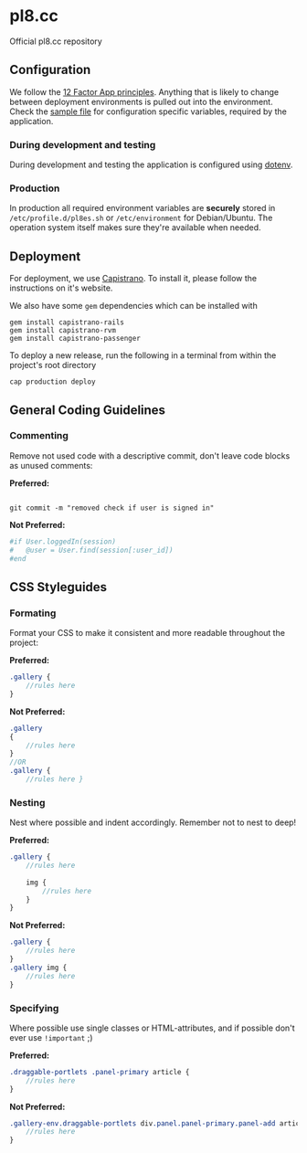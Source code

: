 # pl8.cc

Official pl8.cc repository

## Configuration

We follow the [12 Factor App principles](http://12factor.net). Anything that is likely to change between deployment environments is pulled out into the environment. Check the [sample file](.env.sample) for configuration specific variables, required by the application.

### During development and testing

During development and testing the application is configured using [dotenv](https://github.com/bkeepers/dotenv).


### Production

In production all required environment variables are **securely** stored in `/etc/profile.d/pl8es.sh` or `/etc/environment` for Debian/Ubuntu. The operation system itself makes sure they're available when needed.


## Deployment

For deployment, we use [Capistrano](http://capistranorb.com/). To install it, please follow the instructions on it's website.

We also have some `gem` dependencies which can be installed with

```
gem install capistrano-rails
gem install capistrano-rvm
gem install capistrano-passenger
```

To deploy a new release, run the following in a terminal from within the project's root directory

```
cap production deploy
```




## General Coding Guidelines

### Commenting

Remove not used code with a descriptive commit, don't leave code blocks as unused comments:

**Preferred:**
```
```
`git commit -m "removed check if user is signed in"`

**Not Preferred:**
```ruby
#if User.loggedIn(session)
#	@user = User.find(session[:user_id])
#end
```


## CSS Styleguides

### Formating

Format your CSS to make it consistent and more readable throughout the project:

**Preferred:**
```scss
.gallery {
	//rules here
}
```
**Not Preferred:**
```scss
.gallery
{
	//rules here
}
//OR
.gallery {
	//rules here }
```

### Nesting

Nest where possible and indent accordingly. Remember not to nest to deep!

**Preferred:**
```scss
.gallery {
	//rules here
	
	img {
		//rules here
	}
}
```
**Not Preferred:**
```scss
.gallery {
	//rules here
}
.gallery img {
	//rules here
}
```

### Specifying

Where possible use single classes or HTML-attributes, and if possible don't ever use `!important` ;)

**Preferred:**
```scss
.draggable-portlets .panel-primary article {
	//rules here	
}
```
**Not Preferred:**
```scss
.gallery-env.draggable-portlets div.panel.panel-primary.panel-add article.album {
	//rules here
}
```